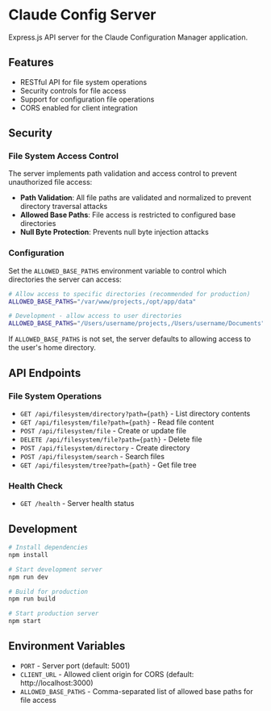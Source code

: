 # Claude Config Server

Express.js API server for the Claude Configuration Manager application.

## Features

- RESTful API for file system operations
- Security controls for file access
- Support for configuration file operations
- CORS enabled for client integration

## Security

### File System Access Control

The server implements path validation and access control to prevent unauthorized file access:

- **Path Validation**: All file paths are validated and normalized to prevent directory traversal attacks
- **Allowed Base Paths**: File access is restricted to configured base directories
- **Null Byte Protection**: Prevents null byte injection attacks

### Configuration

Set the `ALLOWED_BASE_PATHS` environment variable to control which directories the server can access:

```bash
# Allow access to specific directories (recommended for production)
ALLOWED_BASE_PATHS="/var/www/projects,/opt/app/data"

# Development - allow access to user directories
ALLOWED_BASE_PATHS="/Users/username/projects,/Users/username/Documents"
```

If `ALLOWED_BASE_PATHS` is not set, the server defaults to allowing access to the user's home directory.

## API Endpoints

### File System Operations

- `GET /api/filesystem/directory?path={path}` - List directory contents
- `GET /api/filesystem/file?path={path}` - Read file content
- `POST /api/filesystem/file` - Create or update file
- `DELETE /api/filesystem/file?path={path}` - Delete file
- `POST /api/filesystem/directory` - Create directory
- `POST /api/filesystem/search` - Search files
- `GET /api/filesystem/tree?path={path}` - Get file tree

### Health Check

- `GET /health` - Server health status

## Development

```bash
# Install dependencies
npm install

# Start development server
npm run dev

# Build for production
npm run build

# Start production server
npm start
```

## Environment Variables

- `PORT` - Server port (default: 5001)
- `CLIENT_URL` - Allowed client origin for CORS (default: http://localhost:3000)
- `ALLOWED_BASE_PATHS` - Comma-separated list of allowed base paths for file access
